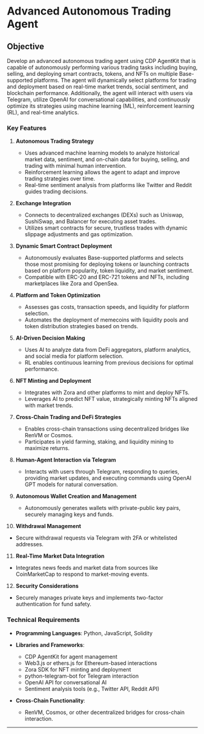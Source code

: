 # Advanced Autonomous Trading Agent

## Objective
Develop an advanced autonomous trading agent using CDP AgentKit that is capable of autonomously performing various trading tasks including buying, selling, and deploying smart contracts, tokens, and NFTs on multiple Base-supported platforms. The agent will dynamically select platforms for trading and deployment based on real-time market trends, social sentiment, and blockchain performance. Additionally, the agent will interact with users via Telegram, utilize OpenAI for conversational capabilities, and continuously optimize its strategies using machine learning (ML), reinforcement learning (RL), and real-time analytics.

### Key Features

1. **Autonomous Trading Strategy**
   - Uses advanced machine learning models to analyze historical market data, sentiment, and on-chain data for buying, selling, and trading with minimal human intervention.
   - Reinforcement learning allows the agent to adapt and improve trading strategies over time.
   - Real-time sentiment analysis from platforms like Twitter and Reddit guides trading decisions.

2. **Exchange Integration**
   - Connects to decentralized exchanges (DEXs) such as Uniswap, SushiSwap, and Balancer for executing asset trades.
   - Utilizes smart contracts for secure, trustless trades with dynamic slippage adjustments and gas optimization.

3. **Dynamic Smart Contract Deployment**
   - Autonomously evaluates Base-supported platforms and selects those most promising for deploying tokens or launching contracts based on platform popularity, token liquidity, and market sentiment.
   - Compatible with ERC-20 and ERC-721 tokens and NFTs, including marketplaces like Zora and OpenSea.

4. **Platform and Token Optimization**
   - Assesses gas costs, transaction speeds, and liquidity for platform selection.
   - Automates the deployment of memecoins with liquidity pools and token distribution strategies based on trends.

5. **AI-Driven Decision Making**
   - Uses AI to analyze data from DeFi aggregators, platform analytics, and social media for platform selection.
   - RL enables continuous learning from previous decisions for optimal performance.

6. **NFT Minting and Deployment**
   - Integrates with Zora and other platforms to mint and deploy NFTs.
   - Leverages AI to predict NFT value, strategically minting NFTs aligned with market trends.

7. **Cross-Chain Trading and DeFi Strategies**
   - Enables cross-chain transactions using decentralized bridges like RenVM or Cosmos.
   - Participates in yield farming, staking, and liquidity mining to maximize returns.

8. **Human-Agent Interaction via Telegram**
   - Interacts with users through Telegram, responding to queries, providing market updates, and executing commands using OpenAI GPT models for natural conversation.

9. **Autonomous Wallet Creation and Management**
   - Autonomously generates wallets with private-public key pairs, securely managing keys and funds.

10. **Withdrawal Management**
   - Secure withdrawal requests via Telegram with 2FA or whitelisted addresses.

11. **Real-Time Market Data Integration**
   - Integrates news feeds and market data from sources like CoinMarketCap to respond to market-moving events.

12. **Security Considerations**
   - Securely manages private keys and implements two-factor authentication for fund safety.

### Technical Requirements

- **Programming Languages**: Python, JavaScript, Solidity
- **Libraries and Frameworks**:
  - CDP AgentKit for agent management
  - Web3.js or ethers.js for Ethereum-based interactions
  - Zora SDK for NFT minting and deployment
  - python-telegram-bot for Telegram interaction
  - OpenAI API for conversational AI
  - Sentiment analysis tools (e.g., Twitter API, Reddit API)

- **Cross-Chain Functionality**:
  - RenVM, Cosmos, or other decentralized bridges for cross-chain interaction.

---


